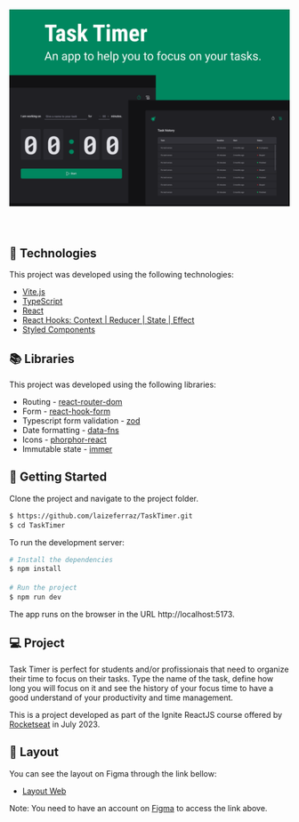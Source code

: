 <h1 align="center">
    <img alt="Task Timer cover" src=".github/cover.png">
</h1>

<br>

## 🧪 Technologies

This project was developed using the following technologies:

- [Vite.js](https://vitejs.dev/)
- [TypeScript](https://www.typescriptlang.org/)
- [React](https://react.dev/)
- [React Hooks: Context | Reducer | State | Effect](https://react.dev/reference/react)
- [Styled Components](https://styled-components.com/)

## 📚 Libraries

This project was developed using the following libraries:

- Routing - [react-router-dom](https://reactrouter.com/)
- Form - [react-hook-form](https://react-hook-form.com/)
- Typescript form validation - [zod](https://zod.dev/)
- Date formatting - [data-fns](https://date-fns.org/)
- Icons - [phorphor-react](https://phosphoricons.com/)
- Immutable state - [immer](https://github.com/immerjs/immer)

## 🚀 Getting Started

Clone the project and navigate to the project folder.

```bash
$ https://github.com/laizeferraz/TaskTimer.git
$ cd TaskTimer
```

To run the development server: 
```bash
# Install the dependencies
$ npm install

# Run the project
$ npm run dev
```
The app runs on the browser in the URL http://localhost:5173.

## 💻 Project

Task Timer is perfect for students and/or profissionais that need to organize their time to focus on their tasks. Type the name of the task, define how long you will focus on it and see the history of your focus time to have a good understand of your productivity and time management. 

This is a project developed as part of the Ignite ReactJS course offered by [Rocketseat](https://www.rocketseat.com.br/) in July 2023. 

## 🔖 Layout

You can see the layout on Figma through the link bellow:

- [Layout Web](https://www.figma.com/file/6iTXEFHmLSb2ZpLJ9PXp3O/Task-Timer?type=design&t=TfI13eX1UvescI8O-6) 

Note: You need to have an account on [Figma](http://figma.com/) to access the link above.

